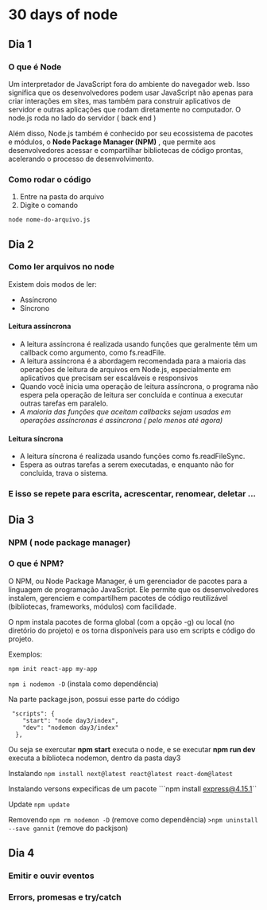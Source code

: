 # 30 days of node

## Dia 1

### O que é Node

Um interpretador de JavaScript fora do ambiente do navegador web. Isso significa que os desenvolvedores podem usar JavaScript não apenas para criar interações em sites, mas também para construir aplicativos de servidor e outras aplicações que rodam diretamente no computador. O node.js roda no lado do servidor ( back end )

Além disso, Node.js também é conhecido por seu ecossistema de pacotes e módulos, o **Node Package Manager (NPM)** , que permite aos desenvolvedores acessar e compartilhar bibliotecas de código prontas, acelerando o processo de desenvolvimento.

### Como rodar o código

1. Entre na pasta do arquivo
2. Digite o comando
```
node nome-do-arquivo.js
```

## Dia 2

### Como ler arquivos no node
Existem dois modos de ler:
  - Assíncrono
  - Síncrono

#### Leitura assíncrona

- A leitura assíncrona é realizada usando funções que geralmente têm um callback como argumento, como fs.readFile.
- A leitura assíncrona é a abordagem recomendada para a maioria das operações de leitura de arquivos em Node.js, especialmente em aplicativos que precisam ser escaláveis e responsivos
- Quando você inicia uma operação de leitura assíncrona, o programa não espera pela operação de leitura ser concluída e continua a executar outras tarefas em paralelo.
- *A maioria das funções que aceitam callbacks sejam usadas em operações assíncronas é assíncrona ( pelo menos até agora)*

#### Leitura síncrona
- A leitura síncrona é realizada usando funções como fs.readFileSync.
- Espera as outras tarefas a serem executadas, e enquanto não for concluida, trava o sistema.

### E isso se repete para escrita, acrescentar, renomear, deletar ...

## Dia 3

### NPM ( node package manager)

### O que é NPM?

O NPM, ou Node Package Manager, é um gerenciador de pacotes para a linguagem de programação JavaScript. Ele permite que os desenvolvedores instalem, gerenciem e compartilhem pacotes de código reutilizável (bibliotecas, frameworks, módulos) com facilidade.

O npm instala pacotes de forma global (com a opção -g) ou local (no diretório do projeto) e os torna disponíveis para uso em scripts e código do projeto.

Exemplos:

```npm init react-app my-app```

```npm i nodemon -D``` (instala como dependência)



Na parte package.json, possui esse parte do código
```
 "scripts": {
    "start": "node day3/index",
    "dev": "nodemon day3/index"
  },
```

Ou seja se exercutar **npm start** executa o node, e se executar **npm run dev** executa a biblioteca nodemon, dentro da pasta day3

Instalando
```npm install next@latest react@latest react-dom@latest```

Instalando versons expecificas de um pacote
```npm install express@4.15.1``

Update
```npm update```

Removendo
```npm rm nodemon -D``` (remove como dependência)
```>npm uninstall --save gannit``` (remove do packjson)

## Dia 4

### Emitir e ouvir eventos

### Errors, promesas e try/catch